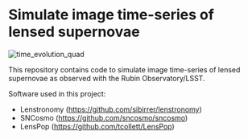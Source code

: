 # Simulate image time-series of lensed supernovae

![time_evolution_quad](https://user-images.githubusercontent.com/23623255/163186107-ae03896c-bf41-4992-a8ae-08e694a3a2b2.jpg)

This repository contains code to simulate image time-series of lensed supernovae as observed with the Rubin Observatory/LSST. <br>

Software used in this project:

* Lenstronomy (https://github.com/sibirrer/lenstronomy) 
* SNCosmo (https://github.com/sncosmo/sncosmo)
* LensPop (https://github.com/tcollett/LensPop)

